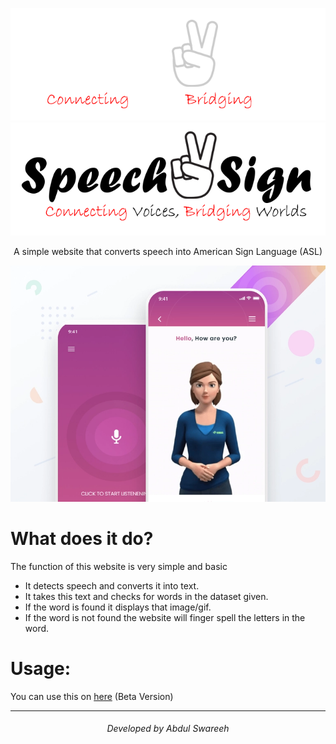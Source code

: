 <center>

![Speech2Sign_Logo](https://raw.githubusercontent.com/Swareeh/Speech2Sign/main/Resources/Speech2Sign_logo3.png#gh-dark-mode-only)
![Speech2Sign_Logo2](https://raw.githubusercontent.com/Swareeh/Speech2Sign/main/Resources/Speech2Sign_logo.png#gh-light-mode-only)

A simple website that converts speech into American Sign Language (ASL)

![Speech2Sign_MobileUI](https://raw.githubusercontent.com/Swareeh/Speech2Sign/main/Resources/S2S_GUI1.png)

</center>

# What does it do?
The function of this website is very simple and basic

- It detects speech and converts it into text.
- It takes this text and checks for words in the dataset given.
- If the word is found it displays that image/gif.
- If the word is not found the website will finger spell the letters in the word.

# Usage:
You can use this on [here](https://swareeh.github.io/speech2sign-beta) (Beta Version)
<hr>
<center><h6>Developed by Abdul Swareeh</h6></center>
